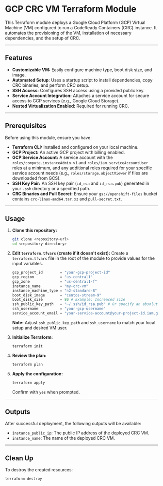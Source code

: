 # GCP CRC VM Terraform Module

This Terraform module deploys a Google Cloud Platform (GCP) Virtual Machine (VM) configured to run a CodeReady Containers (CRC) instance. It automates the provisioning of the VM, installation of necessary dependencies, and the setup of CRC.

---

## Features

* **Customizable VM:** Easily configure machine type, boot disk size, and image.
* **Automated Setup:** Uses a startup script to install dependencies, copy CRC binaries, and perform CRC setup.
* **SSH Access:** Configures SSH access using a provided public key.
* **Service Account Integration:** Attaches a service account for secure access to GCP services (e.g., Google Cloud Storage).
* **Nested Virtualization Enabled:** Required for running CRC.

---

## Prerequisites

Before using this module, ensure you have:

* **Terraform CLI:** Installed and configured on your local machine.
* **GCP Project:** An active GCP project with billing enabled.
* **GCP Service Account:** A service account with the `roles/compute.instanceAdmin.v1` and `roles/iam.serviceAccountUser` roles at a minimum, and any additional roles required for your specific service account needs (e.g., `roles/storage.objectViewer` if files are downloaded from GCS).
* **SSH Key Pair:** An SSH key pair (`id_rsa` and `id_rsa.pub`) generated in your `.ssh` directory or a specified path.
* **CRC Binaries and Pull Secret:** Ensure your `gs://openshift-files` bucket contains `crc-linux-amd64.tar.xz` and `pull-secret.txt`.

---

## Usage

1.  **Clone this repository:**
    ```bash
    git clone <repository-url>
    cd <repository-directory>
    ```

2.  **Edit `terraform.tfvars` (create if it doesn't exist):**
    Create a `terraform.tfvars` file in the root of the module to provide values for the input variables.

    ```terraform
    gcp_project_id        = "your-gcp-project-id"
    gcp_region            = "us-central1"
    gcp_zone              = "us-central1-f"
    instance_name         = "my-crc-vm"
    instance_machine_type = "n2-standard-8"
    boot_disk_image       = "centos-stream-9"
    boot_disk_size        = 80 # Example: Increased size
    ssh_public_key_path   = "~/.ssh/id_rsa.pub" # Or specify an absolute path
    ssh_username          = "your-gcp-username"
    service_account_email = "your-service-account@your-project-id.iam.gserviceaccount.com"
    ```
    **Note:** Adjust `ssh_public_key_path` and `ssh_username` to match your local setup and desired VM user.

3.  **Initialize Terraform:**
    ```bash
    terraform init
    ```

4.  **Review the plan:**
    ```bash
    terraform plan
    ```

5.  **Apply the configuration:**
    ```bash
    terraform apply
    ```

    Confirm with `yes` when prompted.

---

## Outputs

After successful deployment, the following outputs will be available:

* `instance_public_ip`: The public IP address of the deployed CRC VM.
* `instance_name`: The name of the deployed CRC VM.

---

## Clean Up

To destroy the created resources:

```bash
terraform destroy